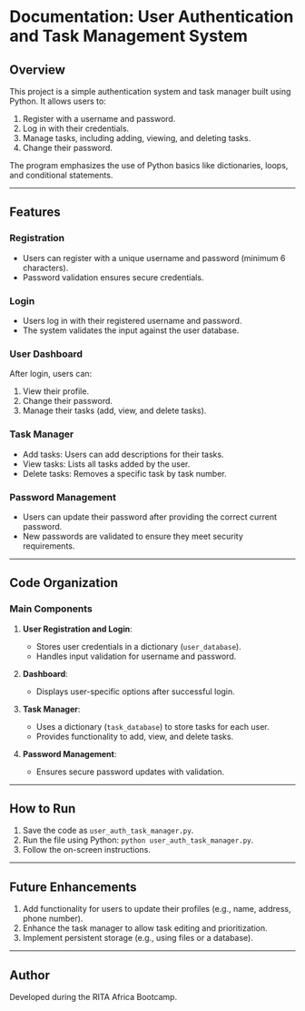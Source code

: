 
# Documentation: User Authentication and Task Management System

## Overview
This project is a simple authentication system and task manager built using Python. It allows users to:
1. Register with a username and password.
2. Log in with their credentials.
3. Manage tasks, including adding, viewing, and deleting tasks.
4. Change their password.

The program emphasizes the use of Python basics like dictionaries, loops, and conditional statements.

---

## Features

### Registration
- Users can register with a unique username and password (minimum 6 characters).
- Password validation ensures secure credentials.

### Login
- Users log in with their registered username and password.
- The system validates the input against the user database.

### User Dashboard
After login, users can:
1. View their profile.
2. Change their password.
3. Manage their tasks (add, view, and delete tasks).

### Task Manager
- Add tasks: Users can add descriptions for their tasks.
- View tasks: Lists all tasks added by the user.
- Delete tasks: Removes a specific task by task number.

### Password Management
- Users can update their password after providing the correct current password.
- New passwords are validated to ensure they meet security requirements.

---

## Code Organization

### Main Components
1. **User Registration and Login**:
   - Stores user credentials in a dictionary (`user_database`).
   - Handles input validation for username and password.

2. **Dashboard**:
   - Displays user-specific options after successful login.

3. **Task Manager**:
   - Uses a dictionary (`task_database`) to store tasks for each user.
   - Provides functionality to add, view, and delete tasks.

4. **Password Management**:
   - Ensures secure password updates with validation.

---

## How to Run
1. Save the code as `user_auth_task_manager.py`.
2. Run the file using Python: `python user_auth_task_manager.py`.
3. Follow the on-screen instructions.

---

## Future Enhancements
1. Add functionality for users to update their profiles (e.g., name, address, phone number).
2. Enhance the task manager to allow task editing and prioritization.
3. Implement persistent storage (e.g., using files or a database).

---

## Author
Developed during the RITA Africa Bootcamp.

